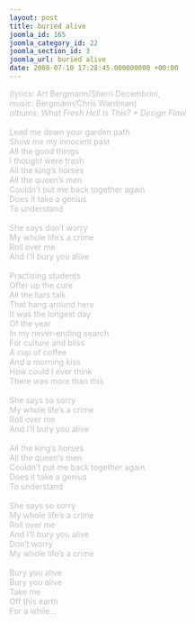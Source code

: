 ```yaml
---
layout: post
title: buried alive
joomla_id: 165
joomla_category_id: 22
joomla_section_id: 3
joomla_url: buried alive
date: 2008-07-10 17:28:45.000000000 +00:00
---
```

<span style="color: #c0c0c0">(lyrics: Art Bergmann/Sherri Decembrini, <br />
music: Bergmann/Chris Wardman)<br />
<i>albums: What Fresh Hell Is This? + Design Flaw</i><br />
<br />
Lead me down your garden path<br />
Show me my innocent past<br />
All the good things<br />
I thought were trash<br />
All the king&rsquo;s horses<br />
All the queen&rsquo;s men<br />
Couldn&rsquo;t put me back together again<br />
Does it take a genius <br />
To understand<br />
<br />
She says don&rsquo;t worry<br />
My whole life&rsquo;s a crime<br />
Roll over me<br />
And I&rsquo;ll bury you alive<br />
<br />
Practising students<br />
Offer up the cure<br />
All the liars talk<br />
That hang around here<br />
It was the longest day<br />
Of the year<br />
In my never-ending search<br />
For culture and bliss<br />
A cup of coffee<br />
And a morning kiss<br />
How could I ever think<br />
There was more than this<br />
<br />
She says so sorry<br />
My whole life&rsquo;s a crime<br />
Roll over me <br />
And I&rsquo;ll bury you alive<br />
<br />
All the king&rsquo;s horses<br />
All the queen&rsquo;s men<br />
Couldn&rsquo;t put me back together again<br />
Does it take a genius <br />
To understand<br />
<br />
She says so sorry<br />
My whole life&rsquo;s a crime<br />
Roll over me<br />
And I&rsquo;ll bury you alive<br />
Don&rsquo;t worry<br />
My whole life&rsquo;s a crime<br />
<br />
Bury you alive<br />
Bury you alive<br />
Take me <br />
Off this earth<br />
For a while&hellip;
</span>

